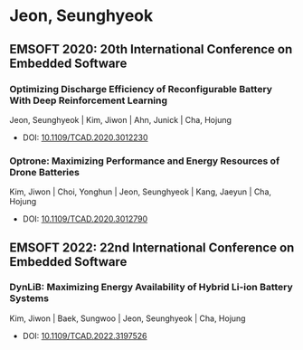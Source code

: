 # Jeon, Seunghyeok

## EMSOFT 2020: 20th International Conference on Embedded Software

### Optimizing Discharge Efficiency of Reconfigurable Battery With Deep Reinforcement Learning
Jeon, Seunghyeok | Kim, Jiwon | Ahn, Junick | Cha, Hojung
* DOI: [10.1109/TCAD.2020.3012230](https://doi.org/10.1109/TCAD.2020.3012230)

### Optrone: Maximizing Performance and Energy Resources of Drone Batteries
Kim, Jiwon | Choi, Yonghun | Jeon, Seunghyeok | Kang, Jaeyun | Cha, Hojung
* DOI: [10.1109/TCAD.2020.3012790](https://doi.org/10.1109/TCAD.2020.3012790)

## EMSOFT 2022: 22nd International Conference on Embedded Software

### DynLiB: Maximizing Energy Availability of Hybrid Li-ion Battery Systems
Kim, Jiwon | Baek, Sungwoo | Jeon, Seunghyeok | Cha, Hojung
* DOI: [10.1109/TCAD.2022.3197526](https://doi.org/10.1109/TCAD.2022.3197526)

